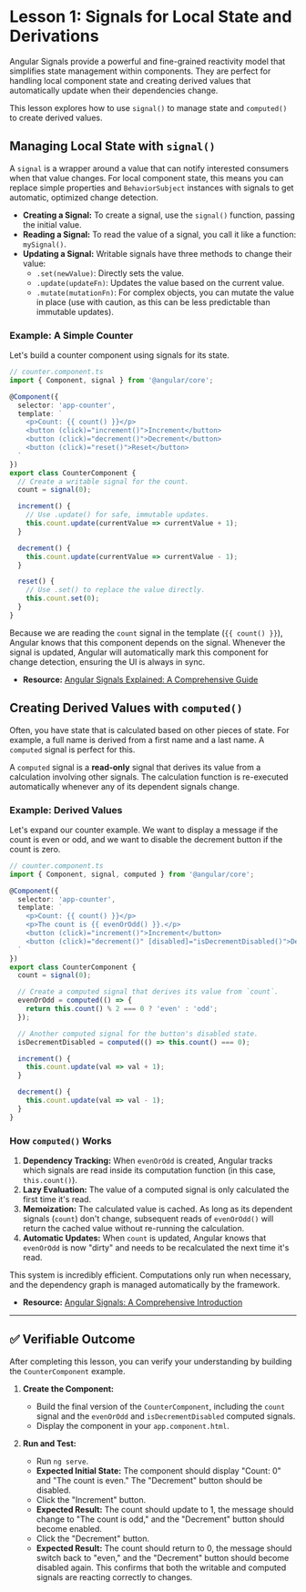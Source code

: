 # Lesson 1: Signals for Local State and Derivations

Angular Signals provide a powerful and fine-grained reactivity model that simplifies state management within components. They are perfect for handling local component state and creating derived values that automatically update when their dependencies change.

This lesson explores how to use `signal()` to manage state and `computed()` to create derived values.

## Managing Local State with `signal()`

A `signal` is a wrapper around a value that can notify interested consumers when that value changes. For local component state, this means you can replace simple properties and `BehaviorSubject` instances with signals to get automatic, optimized change detection.

- **Creating a Signal:** To create a signal, use the `signal()` function, passing the initial value.
- **Reading a Signal:** To read the value of a signal, you call it like a function: `mySignal()`.
- **Updating a Signal:** Writable signals have three methods to change their value:
    -   `.set(newValue)`: Directly sets the value.
    -   `.update(updateFn)`: Updates the value based on the current value.
    -   `.mutate(mutationFn)`: For complex objects, you can mutate the value in place (use with caution, as this can be less predictable than immutable updates).

### Example: A Simple Counter

Let's build a counter component using signals for its state.

```typescript
// counter.component.ts
import { Component, signal } from '@angular/core';

@Component({
  selector: 'app-counter',
  template: `
    <p>Count: {{ count() }}</p>
    <button (click)="increment()">Increment</button>
    <button (click)="decrement()">Decrement</button>
    <button (click)="reset()">Reset</button>
  `
})
export class CounterComponent {
  // Create a writable signal for the count.
  count = signal(0);

  increment() {
    // Use .update() for safe, immutable updates.
    this.count.update(currentValue => currentValue + 1);
  }

  decrement() {
    this.count.update(currentValue => currentValue - 1);
  }

  reset() {
    // Use .set() to replace the value directly.
    this.count.set(0);
  }
}
```

Because we are reading the `count` signal in the template (`{{ count() }}`), Angular knows that this component depends on the signal. Whenever the signal is updated, Angular will automatically mark this component for change detection, ensuring the UI is always in sync.

- **Resource:** [Angular Signals Explained: A Comprehensive Guide](https://medium.com/@kashif_khan/angular-signals-explained-a-comprehensive-guide-for-developers-aa5317256344)

## Creating Derived Values with `computed()`

Often, you have state that is calculated based on other pieces of state. For example, a full name is derived from a first name and a last name. A `computed` signal is perfect for this.

A `computed` signal is a **read-only** signal that derives its value from a calculation involving other signals. The calculation function is re-executed automatically whenever any of its dependent signals change.

### Example: Derived Values

Let's expand our counter example. We want to display a message if the count is even or odd, and we want to disable the decrement button if the count is zero.

```typescript
// counter.component.ts
import { Component, signal, computed } from '@angular/core';

@Component({
  selector: 'app-counter',
  template: `
    <p>Count: {{ count() }}</p>
    <p>The count is {{ evenOrOdd() }}.</p>
    <button (click)="increment()">Increment</button>
    <button (click)="decrement()" [disabled]="isDecrementDisabled()">Decrement</button>
  `
})
export class CounterComponent {
  count = signal(0);

  // Create a computed signal that derives its value from `count`.
  evenOrOdd = computed(() => {
    return this.count() % 2 === 0 ? 'even' : 'odd';
  });

  // Another computed signal for the button's disabled state.
  isDecrementDisabled = computed(() => this.count() === 0);

  increment() {
    this.count.update(val => val + 1);
  }

  decrement() {
    this.count.update(val => val - 1);
  }
}
```

### How `computed()` Works

1.  **Dependency Tracking:** When `evenOrOdd` is created, Angular tracks which signals are read inside its computation function (in this case, `this.count()`).
2.  **Lazy Evaluation:** The value of a computed signal is only calculated the first time it's read.
3.  **Memoization:** The calculated value is cached. As long as its dependent signals (`count`) don't change, subsequent reads of `evenOrOdd()` will return the cached value without re-running the calculation.
4.  **Automatic Updates:** When `count` is updated, Angular knows that `evenOrOdd` is now "dirty" and needs to be recalculated the next time it's read.

This system is incredibly efficient. Computations only run when necessary, and the dependency graph is managed automatically by the framework.

- **Resource:** [Angular Signals: A Comprehensive Introduction](https://dev.to/nikhil6076/angular-signals-a-comprehensive-introduction-45h2)

---

## ✅ Verifiable Outcome

After completing this lesson, you can verify your understanding by building the `CounterComponent` example.

1.  **Create the Component:**
    -   Build the final version of the `CounterComponent`, including the `count` signal and the `evenOrOdd` and `isDecrementDisabled` computed signals.
    -   Display the component in your `app.component.html`.

2.  **Run and Test:**
    -   Run `ng serve`.
    -   **Expected Initial State:** The component should display "Count: 0" and "The count is even." The "Decrement" button should be disabled.
    -   Click the "Increment" button.
    -   **Expected Result:** The count should update to 1, the message should change to "The count is odd," and the "Decrement" button should become enabled.
    -   Click the "Decrement" button.
    -   **Expected Result:** The count should return to 0, the message should switch back to "even," and the "Decrement" button should become disabled again. This confirms that both the writable and computed signals are reacting correctly to changes.